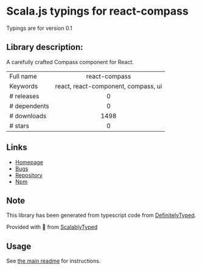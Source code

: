 
# Scala.js typings for react-compass

Typings are for version 0.1

## Library description:
A carefully crafted Compass component for React.

|                    |                 |
| ------------------ | :-------------: |
| Full name          | react-compass |
| Keywords           | react, react-component, compass, ui |
| # releases         | 0 |
| # dependents       | 0 |
| # downloads        | 1498 |
| # stars            | 0 |

## Links
- [Homepage](https://github.com/virtyaluk/react-compass)
- [Bugs](https://github.com/virtyaluk/react-compass/issues)
- [Repository](https://github.com/virtyaluk/react-compass)
- [Npm](https://www.npmjs.com/package/react-compass)
    


## Note
This library has been generated from typescript code from [DefinitelyTyped](https://definitelytyped.org).

Provided with :purple_heart: from [ScalablyTyped](https://github.com/oyvindberg/ScalablyTyped)

## Usage
See [the main readme](../../readme.md) for instructions.


